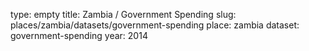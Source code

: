 type: empty
title: Zambia / Government Spending
slug: places/zambia/datasets/government-spending
place: zambia
dataset: government-spending
year: 2014
